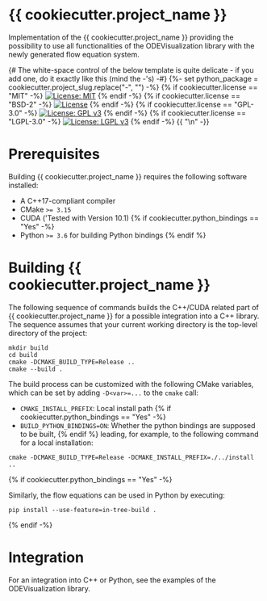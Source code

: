 # {{ cookiecutter.project_name }}

Implementation of the {{ cookiecutter.project_name }} providing the possibility to use all functionalities of the ODEVisualization library with the newly generated flow equation system.

{# The white-space control of the below template is quite delicate - if you add one, do it exactly like this (mind the -'s) -#}
{%- set python_package = cookiecutter.project_slug.replace("-", "") -%}
{% if cookiecutter.license == "MIT" -%}
[![License: MIT](https://img.shields.io/badge/License-MIT-yellow.svg)](https://opensource.org/licenses/MIT)
{% endif -%}
{% if cookiecutter.license == "BSD-2" -%}
[![License](https://img.shields.io/badge/License-BSD%202--Clause-orange.svg)](https://opensource.org/licenses/BSD-2-Clause)
{% endif -%}
{% if cookiecutter.license == "GPL-3.0" -%}
[![License: GPL v3](https://img.shields.io/badge/License-GPLv3-blue.svg)](https://www.gnu.org/licenses/gpl-3.0)
{% endif -%}
{% if cookiecutter.license == "LGPL-3.0" -%}
[![License: LGPL v3](https://img.shields.io/badge/License-LGPL%20v3-blue.svg)](https://www.gnu.org/licenses/lgpl-3.0)
{% endif -%}
{{ "\n" -}}

# Prerequisites

Building {{ cookiecutter.project_name }} requires the following software installed:

* A C++17-compliant compiler
* CMake `>= 3.15`
* CUDA ('Tested with Version 10.1)
{% if cookiecutter.python_bindings == "Yes" -%}
* Python `>= 3.6` for building Python bindings
{% endif %}

# Building {{ cookiecutter.project_name }}

The following sequence of commands builds the C++/CUDA related part of {{ cookiecutter.project_name }} for a possible integration into a C++ library. The sequence assumes that your current working directory is the top-level directory
of the project:

```
mkdir build
cd build
cmake -DCMAKE_BUILD_TYPE=Release ..
cmake --build .
```

The build process can be customized with the following CMake variables,
which can be set by adding `-D<var>=...` to the `cmake` call:

* `CMAKE_INSTALL_PREFIX`: Local install path
{% if cookiecutter.python_bindings == "Yes" -%}
* `BUILD_PYTHON_BINDINGS=ON`: Whether the python bindings are supposed to be built,
{% endif %}
leading, for example, to the following command for a local installation:

```
cmake -DCMAKE_BUILD_TYPE=Release -DCMAKE_INSTALL_PREFIX=./../install ..
```

{% if cookiecutter.python_bindings == "Yes" -%}

Similarly, the flow equations can be used in Python by executing:

```
pip install --use-feature=in-tree-build .
```

{% endif -%}

# Integration

For an integration into C++ or Python, see the examples of the ODEVisualization library.






